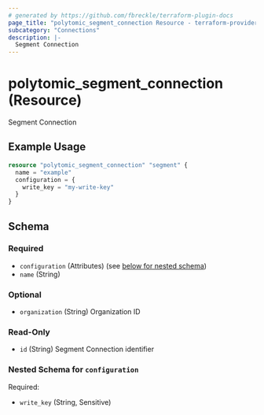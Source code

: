 ```yaml
---
# generated by https://github.com/fbreckle/terraform-plugin-docs
page_title: "polytomic_segment_connection Resource - terraform-provider-polytomic"
subcategory: "Connections"
description: |-
  Segment Connection
---
```


# polytomic_segment_connection (Resource)

Segment Connection

## Example Usage

```terraform
resource "polytomic_segment_connection" "segment" {
  name = "example"
  configuration = {
    write_key = "my-write-key"
  }
}
```

<!-- schema generated by tfplugindocs -->
## Schema

### Required

- `configuration` (Attributes) (see [below for nested schema](#nestedatt--configuration))
- `name` (String)

### Optional

- `organization` (String) Organization ID

### Read-Only

- `id` (String) Segment Connection identifier

<a id="nestedatt--configuration"></a>
### Nested Schema for `configuration`

Required:

- `write_key` (String, Sensitive)


